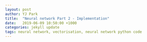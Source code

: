 ```yaml
---
layout: post
author: YJ Park
title:  "Neural network Part 2 - Implementation"
date:   2019-06-09 10:50:00 +1000
categories: jekyll update
tags: neural network, vectorisation, neural network python code
---
```

<head>
	<!-- Global site tag (gtag.js) - Google Analytics -->
	<script async src="https://www.googletagmanager.com/gtag/js?id=UA-127453746-1"></script>
	<script>
		  window.dataLayer = window.dataLayer || [];
		  function gtag(){dataLayer.push(arguments);}
		  gtag('js', new Date());

		  gtag('config', 'UA-127453746-1');
	</script>
</head>

In this post, I will go through how a basic neural network with one hidden layer can be implemented with its vectorisation.
This is Part 2 of the basic neural network series so if you are interested in the mathematics involved in neural networks, you can have a look at [Part 1](http://yjpark.me/blog/jekyll/update/2019/06/09/basic-neural-network-part1.html).

The data set used in this NN example is based on [THE MNIST DATABASE of handwritten digits](http://yann.lecun.com/exdb/mnist/).

## Basic points of this NN implementation
The implementation of the neural network is done through matrix calculation for each batch. 

While an element-wise multiplication is used in some cases, a dot product is mainly utilised during the forward and backpropagation process where two examples in a batch need to be multiplied and added together.

With the MNIST data set, input matrix’s first dimension is a batch size (e.g. default batch size used is 20 in MNIST). Input matrix’s second dimension is 784 (28x28) representing pixels to make up a digit. The example of the input can be visualised by using the “visualise_individual_data” function in the source code below, displaying the digit in a plot as follow.


![An example of the input data](../../../../../../assets/images/Example_of_the_input_data.png)

{% highlight  Python%}
#utility function to visualise a csv row into a digit
def visualise_individual_data(data):
    img_sz = 28
    img_index = 20
    image = data[img_index,:]
    im_sq = np.reshape(image, (img_sz, img_sz))
    plt.imshow(im_sq, cmap='Greys', interpolation='nearest')
    plt.show()
{% endhighlight %}

Output matrix’s first dimension is also a batch size. Output matrix’s second dimension is the number of classes/labels (i.e. 10 digits in MNIST).

Input values are shuffled so that different digit numbers can be mixed within a training batch. However, a testing set does not get shuffled. Without standardising input values, the learning process is too slow. Thus, input values are standardised around mean 0.0 and standard deviation 1.0 for each batch prior to forwarding through the network.

Two loss functions are implemented: Quadratic cost function and Cross entropy cost function to compare the performance between two.

Similarly, without standardising weights and biases, the learning process is tedious. Therefore, random weights and biases are initialised with mean 0.0 and standard deviation 1.0. To aim for a better initialisation, [Kaiming initialisation](https://arxiv.org/abs/1502.01852) is implemented by multiplying √(2/(input size)) to the random initialisation. The comparison of the performance is listed in the result section.

A function to reduce the learning rate as the epoch increases is implemented to ensure that the gradient steps are reduced when it is closer to the optimum. Output labels are vectorized through an one-hot encoding method to compare it with the prediction and obtain accuracy.

## The implementation of NN class
The NN class is implemented with:
1. Forward function;
2. Backward function (backpropagation);
3. Random and Kaiming initialisation of weights and biases; and
4. Quadratic and Cross Entropy cost function;

### Forward function of NN class
As this NN class consists of only one hidden layer and one output layer, a forward function is quite straight forward.

![Forward formula](../../../../../../assets/images/Forward_formula.PNG)

{% highlight  Python%}
#main function - forward implemented with vectorisation
def forward(self, x):
    #hidden layer
    self.neth = np.dot(x, self.w1.T) + np.dot(self.b, self.b1.T)
    self.outh = self.sigmoid(self.neth)
    #output layer
    self.neto = np.dot(self.outh, self.w2.T) + np.dot(self.b, self.b2.T)
    self.y_hat = self.sigmoid(self.neto)
{% endhighlight %}

Activation function in this case is a sigmoid function:

![Sigmoid formula](../../../../../../assets/images/Example_of_sigmoid.PNG)

{% highlight  Python%}
#sigmoid activation
def sigmoid(self, x):
    return 1 / (1+np.exp(-x))
{% endhighlight %}

### Backward function (backpropagation) of NN class
Backpropagation uses a chain rule to step backward and adjusts weights and biases of the current NN layers.
The example of the chain rule implemented is:

![Example_backprop](../../../../../../assets/images/Example_of_backprop.PNG)

When the formula is implemented with codes, it does not look too bad.

{% highlight  Python%}
#main function - back propagation implemented with vectorisation
def backward(self, x, y, lr):
    #last batch may have lesser samples than the specified batch size
    d_w2 = np.dot(self.outh.T, ((1/x.shape[0]) * (self.y_hat - y) * self.d_sigmoid(self.y_hat)))
    d_b2 = np.dot(self.b.T, ((1/x.shape[0]) * (self.y_hat - y) * self.d_sigmoid(self.y_hat)))
    d_w1 = np.dot(x.T, (np.dot((1/x.shape[0])  * (self.y_hat - y) * self.d_sigmoid(self.y_hat), self.w2) *
             self.d_sigmoid(self.outh)))
    d_b1 = np.dot(self.b.T, (np.dot((1/x.shape[0])  * (self.y_hat - y) * self.d_sigmoid(self.y_hat), self.w2) *
             self.d_sigmoid(self.outh)))
    #update the weights with a learning rate
    self.w1 -= lr * d_w1.T
    self.w2 -= lr * d_w2.T
    self.b1 -= lr * d_b1.T
    self.b2 -= lr * d_b2.T
{% endhighlight %}

To apply a chain rule here, the beautiful derivative of a sigmoid function needs to be defined as:

![Derivative_sigmoid](../../../../../../assets/images/Derivative_sigmoid.PNG)

{% highlight  Python%}
#sigmoid derivative
def d_sigmoid(self, out):
    return np.multiply(out, (1 - out))
{% endhighlight %}

### Initialisation of weights and biases of NN class
Before starting to train, we will need to initialise weights and biases of a hidden layer.
There are two initialisation methods implemented here: 1) Random initalisation; and 2) Kaiming initialisation.

Random initalisation is set with mean 0.0 and standard deviation 1.0.

{% highlight  Python%}
#random initialisation with mean 0. and std 1.
def random_init(self, bs):
    #make sure self.w.T first dimension aligns with self.x second dimension
    assert self.n_input == self.x.shape[1], "input numbers not equal to matrix dimension"
    mean = 0.0
    std = 1.0
    self.w1 = np.random.normal(mean, std, (self.n_hidden, self.n_input))
    self.w2 = np.random.normal(mean, std, (self.n_output, self.n_hidden))
    self.b = np.ones((bs, 1))
    self.b1 = np.random.normal(mean, std, (self.n_hidden, 1))
    self.b2 = np.random.normal(mean, std, (self.n_output, 1))
{% endhighlight %}

Kaiming initialisation has an additional step by multiplying √(2/(input size)) to each randomised weights.

{% highlight  Python%}
#kaiming initialisation
def kaiming_init(self, bs):
    #initialise with mean 0 and std 1 multiplied by square root two divided by input size
    mean = 0.0
    std = 1.0
    self.w1 = np.random.normal(mean, std, (self.n_hidden, self.n_input))*math.sqrt(2./self.n_input)
    self.w2 = np.random.normal(mean, std, (self.n_output, self.n_hidden))*math.sqrt(2./self.n_hidden)
    self.b = np.ones((bs, 1))
    self.b1 = np.random.normal(mean, std, (self.n_hidden, 1))
    self.b2 = np.random.normal(mean, std, (self.n_output, 1))
{% endhighlight %}

### Cost functions of NN class
There are two loss/cost functions that are implemented: Quadratic and Cross entropy.

![Quad_loss](../../../../../../assets/images/Quadratic_loss.PNG)

{% highlight  Python%}
#quadratic loss function
def quad_loss(self, y):
    #1/2 as part of matrix mean operation
    return np.square(self.y_hat - y).mean()
{% endhighlight %}

Cross entropy loss is implemented as follow:

![Cross_entropy_loss](../../../../../../assets/images/Cross_entropy.PNG)

{% highlight  Python%}
#cross entropy loss
def cross_entropy_loss(self, x, y):
    return -(y*np.log(self.y_hat)+(1.-y)*np.log(1.-self.y_hat)).mean()
{% endhighlight %}

## Results of a small neural network on the MNIST data
Given all other parameter are equivalent, Kaiming initialisation provides marginally better accuracy. The network with Kaiming initialisation starts at higher accuracy and improves more quickly. However, regardless of different initialisation methods, the gap between the training and test accuracy becomes wider as the number of epochs increases. This may be due to overfitting starting to occur with the training data.

![Result_quad](../../../../../../assets/images/Result_quad.PNG)

![Result_quad_plot](../../../../../../assets/images/Result_quad_plot.PNG)

### Different learning rates
With a small learning rate (lr) such as 0.001, the learning process is very slow (in particular, for the model with random initialisation) and it still displays underfitting symptoms after 30 epochs for both models. The lr 0.1 improves slower than the performance with the learning rate 3.0 but this learning rate seems to be appropriate (95.18%) as the accuracy reaches to a higher performance compared to the performance of 94.81% with lr = 3.0 for the network with Kaiming initialisation. The lr 1.0 is similarly effective while the lr 10 performs as worse as lr = 0.001.

When lr is 100, the network performance does not improve better than that of the smaller learning rates for both models. 

![lr_table](../../../../../../assets/images/lr_changes_table.PNG)

Overall, the learning rate of 0.1 and 1 provides the better accuracy for the model with Kaiming initialisation while the learning rate of 1 and 10 works better for the model with random initialisation.

![lr_table](../../../../../../assets/images/lr_changes_plot.PNG)

Lr of 100 performs terribly because the network cannot perform the gradient descent properly. With the too large learning rate, the model’s convergence cannot be made as it only goes back and forth near the similar points instead of descending towards the optimum.

![Large_learning_rate](../../../../../../assets/images/Large_lr.PNG)

### Cross entropy loss function
The both networks achieve a similar accuracy with the cross-entropy cost function. Despite small improvements in the accuracy for the model with Kaiming initialisation, according to [Nielsen (2018)](http://neuralnetworksanddeeplearning.com/chap3.html) , the cross-entropy cost function can be resilient to the issues associated with the quadratic cost function’s slowdown of learning when using many-layer and multi-neuron network. Hence, using the cross-entropy cost function makes sense when there is a neural network with many layers and nodes.

![Result_cross_entropy](../../../../../../assets/images/Result_cross_entropy.PNG)

### Combination of different hyper-parameters
The increased hidden node of 90 provides better accuracy of 97.20% on the test dataset. The accuracy of 97.20% is reached within 30 epochs, thus, the number of epochs over 30 does not make a difference.

Without increasing the number of nodes in a hidden layer, the maximum accuracy is 95.74% with epochs=30, lr=1.0, bs=20, and lr decay with the cross-entropy cost function.

![Result_different_hyper_parameters](../../../../../../assets/images/Result_different hyper-parameters.PNG)

Overall, it seems to be important to identify appropriate hyper-parameters for a given data set and a model for a task through experiments. 

For the mnist dataset, the neural network with one hidden layer and one output layer performs better with a cross-entropy cost function, Kaiming initialisation, learning rate decay, and the settings of epochs=30, lr=1.0, bs=20, and hidden nodes=90 in my experiments.